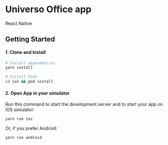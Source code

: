 # Universo Office app
React Native 

## Getting Started

#### 1. Clone and Install

```bash
# Install dependencies
yarn install

# Install Pods
cd ios && pod install
```

#### 2. Open App in your simulator

Run this command to start the development server and to start your app on iOS simulator:
```
yarn run ios
```

Or, if you prefer Android:
```
yarn run android
```
